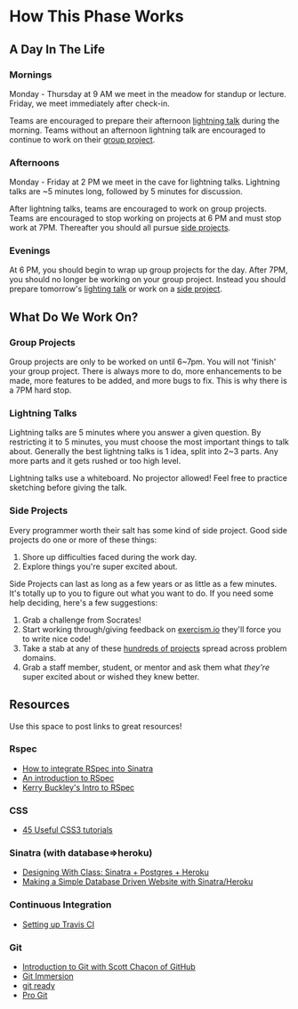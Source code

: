 # How This Phase Works

## A Day In The Life

### Mornings
Monday - Thursday at 9 AM we meet in the meadow for standup or lecture. Friday, we
meet immediately after check-in.

Teams are encouraged to prepare their afternoon [lightning
talk](#lightning-talks) during the morning. Teams without an afternoon lightning
talk are encouraged to continue to work on their [group project](#group-projects).

### Afternoons
Monday - Friday at 2 PM we meet in the cave for lightning talks. Lightning talks
are ~5 minutes long, followed by 5 minutes for discussion.

After lightning talks, teams are encouraged to work on group projects. Teams are
encouraged to stop working on projects at 6 PM and must stop work at 7PM. Thereafter
you should all pursue [side projects](#side-projects).

### Evenings
At 6 PM, you should begin to wrap up group projects for the day.  After 7PM, you
should no longer be working on your group project. Instead you should prepare
tomorrow's [lighting talk](#lightning-talks) or work on a [side project](#side-projects).

## What Do We Work On?

### Group Projects
Group projects are only to be worked on until 6~7pm. You will not 'finish' your
group project. There is always more to do, more enhancements to be made, more
features to be added, and more bugs to fix. This is why there is a 7PM hard
stop.

### Lightning Talks
Lightning talks are 5 minutes where you answer a given question. By restricting
it to 5 minutes, you must choose the most important things to talk about.
Generally the best lightning talks is 1 idea, split into 2~3 parts. Any more
parts and it gets rushed or too high level.

Lightning talks use a whiteboard. No projector allowed! Feel free to practice
sketching before giving the talk.

### Side Projects
Every programmer worth their salt has some kind of side project. Good side
projects do one or more of these things:

1. Shore up difficulties faced during the work day.
2. Explore things you're super excited about.

Side Projects can last as long as a few years or as little as a few minutes.
It's totally up to you to figure out what you want to do. If you need some help
deciding, here's a few suggestions:

1. Grab a challenge from Socrates!
2. Start working through/giving feedback on [exercism.io](http://exercism.io)
   they'll force you to write nice code!
3. Take a stab at any of these [hundreds of
   projects](https://github.com/thekarangoel/Projects) spread across problem
   domains.
4. Grab a staff member, student, or mentor and ask them what *they're* super
   excited about or wished they knew better.

## Resources

Use this space to post links to great resources!

### Rspec
* [How to integrate RSpec into Sinatra](http://net.tutsplus.com/tutorials/ruby/how-to-integrate-rspec-into-a-sinatra-app/)
* [An introduction to RSpec](http://blog.teamtreehouse.com/an-introduction-to-rspec)
* [Kerry Buckley's Intro to RSpec](http://kerryb.github.io/iprug-rspec-presentation/#1)

### CSS
* [45 Useful CSS3 tutorials](http://www.1stwebdesigner.com/css/45-useful-css3-tutorials-and-techniques/)

### Sinatra (with database=>heroku)
* [Designing With Class: Sinatra + Postgres + Heroku](http://mherman.org/blog/2013/06/08/designing-with-class-sinatra-plus-postgresql-plus-heroku/)
* [Making a Simple Database Driven Website with Sinatra/Heroku](http://samuelstern.wordpress.com/2012/11/28/making-a-simple-database-driven-website-with-sinatra-and-heroku/)

### Continuous Integration
* [Setting up Travis CI](https://gist.github.com/ndelage/5593921)

### Git
* [Introduction to Git with Scott Chacon of GitHub](http://www.youtube.com/watch?v=ZDR433b0HJY)
* [Git Immersion](http://gitimmersion.com/lab_01.html)
* [git ready](http://gitready.com/)
* [Pro Git](http://git-scm.com/book)
